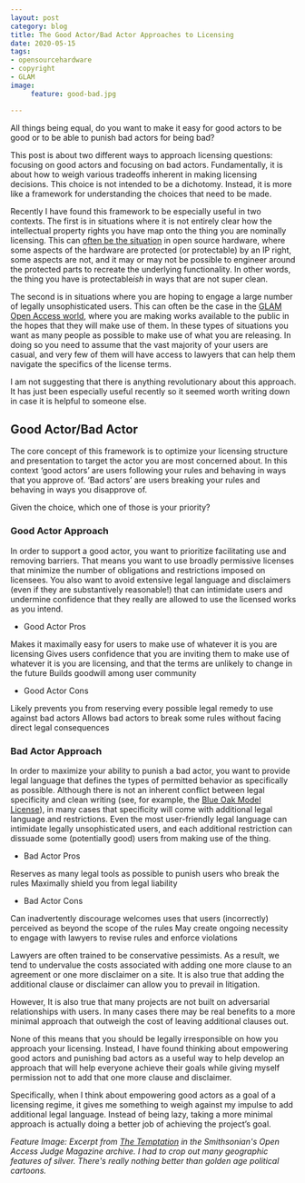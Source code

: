```yaml
---
layout: post
category: blog
title: The Good Actor/Bad Actor Approaches to Licensing
date: 2020-05-15
tags:
- opensourcehardware
- copyright
- GLAM
image:
     feature: good-bad.jpg

---
```


All things being equal, do you want to make it easy for good actors to be good or to be able to punish bad actors for being bad?

This post is about two different ways to approach licensing questions: focusing on good actors and focusing on bad actors.  Fundamentally, it is about how to weigh various tradeoffs inherent in making licensing decisions.  This choice is not intended to be a dichotomy. Instead, it is more like a framework for understanding the choices that need to be made.

Recently I have found this framework to be especially useful in two contexts.  The first is in situations where it is not entirely clear how the intellectual property rights you have map onto the thing you are nominally licensing. This can [often be the situation](https://michaelweinberg.org/post/150123246460/the-cost-of-a-successful-creative-commons-and-open) in open source hardware, where some aspects of the hardware are protected (or protectable) by an IP right, some aspects are not, and it may or may not be possible to engineer around the protected parts to recreate the underlying functionality.  In other words, the thing you have is protectable*ish* in ways that are not super clean.

The second is in situations where you are hoping to engage a large number of legally unsophisticated users.  This can often be the case in the [GLAM Open Access world](https://michaelweinberg.org/blog/2020/03/01/smithsonian-open-access/), where you are making works available to the public in the hopes that they will make use of them.  In these types of situations you want as many people as possible to make use of what you are releasing.  In doing so you need to assume that the vast majority of your users are casual, and very few of them will have access to lawyers that can help them navigate the specifics of the license terms.

I am not suggesting that there is anything revolutionary about this approach.  It has just been especially useful recently so it seemed worth writing down in case it is helpful to someone else.

## Good Actor/Bad Actor

The core concept of this framework is to optimize your licensing structure and presentation to target the actor you are most concerned about.  In this context ‘good actors’ are users following your rules and behaving in ways that you approve of.  ‘Bad actors’ are users breaking your rules and behaving in ways you disapprove of.  

Given the choice, which one of those is your priority?

### Good Actor Approach     

In order to support a good actor, you want to prioritize facilitating use and removing barriers. That means you want to use broadly permissive licenses that minimize the number of obligations and restrictions imposed on licensees.  You also want to avoid extensive legal language and disclaimers (even if they are substantively reasonable!) that can intimidate users and undermine confidence that they really are allowed to use the licensed works as you intend.

* Good Actor Pros

Makes it maximally easy for users to make use of whatever it is you are licensing
Gives users confidence that you are inviting them to make use of whatever it is you are licensing, and that the terms are unlikely to change in the future
Builds goodwill among user community

* Good Actor Cons

Likely prevents you from reserving every possible legal remedy to use against bad actors
Allows bad actors to break some rules without facing direct legal consequences

### Bad Actor Approach

In order to maximize your ability to punish a bad actor, you want to provide legal language that defines the types of permitted behavior as specifically as possible.  Although there is not an inherent conflict between legal specificity and clean writing (see, for example, the [Blue Oak Model License](https://blueoakcouncil.org/license/1.0.0)), in many cases that specificity will come with additional legal language and restrictions.  Even the most user-friendly legal language can intimidate legally unsophisticated users, and each additional restriction can dissuade some (potentially good) users from making use of the thing.  

* Bad Actor Pros

Reserves as many legal tools as possible to punish users who break the rules
Maximally shield you from legal liability

* Bad Actor Cons

Can inadvertently discourage welcomes uses that users (incorrectly) perceived as beyond the scope of the rules
May create ongoing necessity to engage with lawyers to revise rules and enforce violations

Lawyers are often trained to be conservative pessimists.  As a result, we tend to undervalue the costs associated with adding one more clause to an agreement or one more disclaimer on a site.  It is also true that adding the additional clause or disclaimer can allow you to prevail in litigation.  

However, It is also true that many projects are not built on adversarial relationships with users.  In many cases there may be real benefits to a more minimal approach that outweigh the cost of leaving additional clauses out.  

None of this means that you should be legally irresponsible on how you approach your licensing. Instead, I have found thinking about empowering good actors and punishing bad actors as a useful way to help develop an approach that will help everyone achieve their goals while giving myself permission not to add that one more clause and disclaimer.  

Specifically, when I think about empowering good actors as a goal of a licensing regime, it gives me something to weigh against my impulse to add additional legal language.  Instead of being lazy, taking a more minimal approach is actually doing a better job of achieving the project’s goal.

*Feature Image: Excerpt from [The Temptation](https://www.si.edu/object/temptation:npg_AD_NPG.77.15) in the Smithsonian's Open Access Judge Magazine archive. I had to crop out many geographic features of silver. There's really nothing better than golden age political cartoons.*
